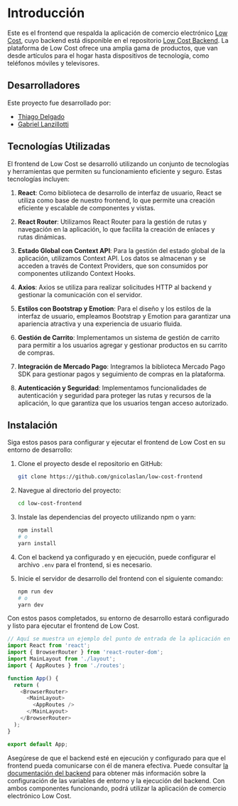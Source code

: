 # Introducción

Este es el frontend que respalda la aplicación de comercio electrónico [Low Cost](https://github.com/TDelgadodev/Low_Cost_Frontend), cuyo backend está disponible en el repositorio [Low Cost Backend](https://github.com/gnicolaslan/webLowCost). La plataforma de Low Cost ofrece una amplia gama de productos, que van desde artículos para el hogar hasta dispositivos de tecnología, como teléfonos móviles y televisores.

## Desarrolladores

Este proyecto fue desarrollado por:

- [Thiago Delgado](https://github.com/TDelgadodev)
- [Gabriel Lanzillotti](https://github.com/gnicolaslan)

## Tecnologías Utilizadas

El frontend de Low Cost se desarrolló utilizando un conjunto de tecnologías y herramientas que permiten su funcionamiento eficiente y seguro. Estas tecnologías incluyen:

1. **React**: Como biblioteca de desarrollo de interfaz de usuario, React se utiliza como base de nuestro frontend, lo que permite una creación eficiente y escalable de componentes y vistas.

2. **React Router**: Utilizamos React Router para la gestión de rutas y navegación en la aplicación, lo que facilita la creación de enlaces y rutas dinámicas.

3. **Estado Global con Context API**: Para la gestión del estado global de la aplicación, utilizamos Context API. Los datos se almacenan y se acceden a través de Context Providers, que son consumidos por componentes utilizando Context Hooks.

4. **Axios**: Axios se utiliza para realizar solicitudes HTTP al backend y gestionar la comunicación con el servidor.

5. **Estilos con Bootstrap y Emotion**: Para el diseño y los estilos de la interfaz de usuario, empleamos Bootstrap y Emotion para garantizar una apariencia atractiva y una experiencia de usuario fluida.

6. **Gestión de Carrito**: Implementamos un sistema de gestión de carrito para permitir a los usuarios agregar y gestionar productos en su carrito de compras.

7. **Integración de Mercado Pago**: Integramos la biblioteca Mercado Pago SDK para gestionar pagos y seguimiento de compras en la plataforma.

8. **Autenticación y Seguridad**: Implementamos funcionalidades de autenticación y seguridad para proteger las rutas y recursos de la aplicación, lo que garantiza que los usuarios tengan acceso autorizado.

## Instalación

Siga estos pasos para configurar y ejecutar el frontend de Low Cost en su entorno de desarrollo:

1. Clone el proyecto desde el repositorio en GitHub:
    ```bash
    git clone https://github.com/gnicolaslan/low-cost-frontend
    ```

2. Navegue al directorio del proyecto:
    ```bash
    cd low-cost-frontend
    ```

3. Instale las dependencias del proyecto utilizando npm o yarn:
    ```bash
    npm install
    # o
    yarn install
    ```

4. Con el backend ya configurado y en ejecución, puede configurar el archivo `.env` para el frontend, si es necesario.

5. Inicie el servidor de desarrollo del frontend con el siguiente comando:
    ```bash
    npm run dev
    # o
    yarn dev
    ```

Con estos pasos completados, su entorno de desarrollo estará configurado y listo para ejecutar el frontend de Low Cost.

```javascript
// Aquí se muestra un ejemplo del punto de entrada de la aplicación en React.
import React from 'react';
import { BrowserRouter } from 'react-router-dom';
import MainLayout from './layout';
import { AppRoutes } from './routes';

function App() {
  return (
    <BrowserRouter>
      <MainLayout>
        <AppRoutes />
      </MainLayout>
    </BrowserRouter>
  );
}

export default App;
```

Asegúrese de que el backend esté en ejecución y configurado para que el frontend pueda comunicarse con él de manera efectiva. Puede consultar [la documentación del backend](https://github.com/gnicolaslan/webLowCost#instalacion) para obtener más información sobre la configuración de las variables de entorno y la ejecución del backend. Con ambos componentes funcionando, podrá utilizar la aplicación de comercio electrónico Low Cost.